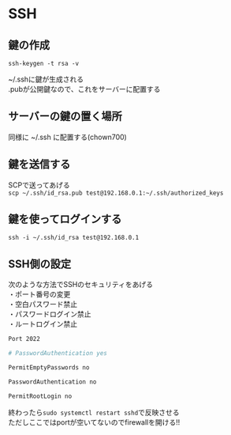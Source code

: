 # SSH

## 鍵の作成  
`ssh-keygen -t rsa -v`

~/.sshに鍵が生成される  
.pubが公開鍵なので、これをサーバーに配置する

## サーバーの鍵の置く場所

同様に ~/.ssh に配置する(chown700)

## 鍵を送信する  
SCPで送ってあげる  
`scp ~/.ssh/id_rsa.pub test@192.168.0.1:~/.ssh/authorized_keys`

## 鍵を使ってログインする  
`ssh -i ~/.ssh/id_rsa test@192.168.0.1`

## SSH側の設定

次のような方法でSSHのセキュリティをあげる  
・ポート番号の変更  
・空白パスワード禁止  
・パスワードログイン禁止  
・ルートログイン禁止

```/etc/ssh/sshd_config.sh
Port 2022

# PasswordAuthentication yes

PermitEmptyPasswords no

PasswordAuthentication no

PermitRootLogin no
```

終わったら`sudo systemctl restart sshd`で反映させる  
ただしここではportが空いてないのでfirewallを開ける!!

